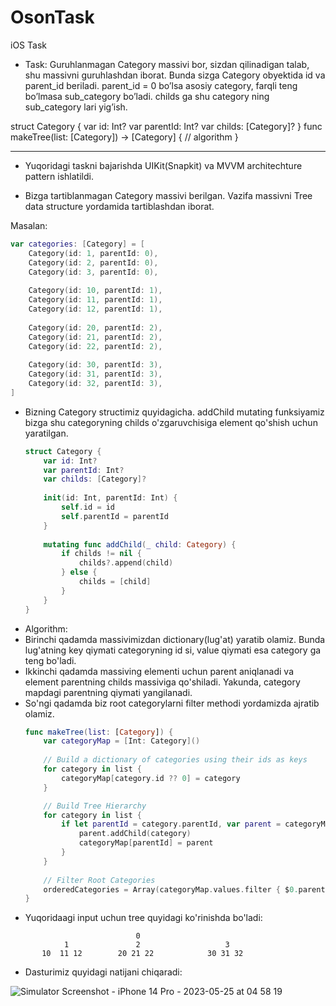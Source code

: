 # OsonTask
iOS Task

- Task:
Guruhlanmagan Category massivi bor, sizdan qilinadigan talab, shu massivni guruhlashdan iborat.
Bunda sizga Category obyektida id va parent_id beriladi.
parent_id = 0 bo’lsa asosiy category, farqli teng bo’lmasa sub_category bo’ladi.
childs ga shu category ning sub_category lari yig’ish.

struct Category {
    var id: Int?
    var parentId: Int?
    var childs: [Category]?
}
func makeTree(list: [Category]) -> [Category] { // algorithm
}
**************************************************************************************************

- Yuqoridagi taskni bajarishda UIKit(Snapkit) va MVVM architechture pattern ishlatildi. 

- Bizga tartiblanmagan Category massivi berilgan. Vazifa massivni Tree data structure yordamida tartiblashdan iborat.

Masalan: 
```swift
var categories: [Category] = [
    Category(id: 1, parentId: 0),
    Category(id: 2, parentId: 0),
    Category(id: 3, parentId: 0),
    
    Category(id: 10, parentId: 1),
    Category(id: 11, parentId: 1),
    Category(id: 12, parentId: 1),
    
    Category(id: 20, parentId: 2),
    Category(id: 21, parentId: 2),
    Category(id: 22, parentId: 2),
    
    Category(id: 30, parentId: 3),
    Category(id: 31, parentId: 3),
    Category(id: 32, parentId: 3),
]
```
- Bizning Category structimiz quyidagicha. addChild mutating funksiyamiz bizga shu categoryning childs o'zgaruvchisiga element qo'shish uchun yaratilgan.
    ```swift
    struct Category {
        var id: Int?
        var parentId: Int?
        var childs: [Category]?
        
        init(id: Int, parentId: Int) {
            self.id = id
            self.parentId = parentId
        }
        
        mutating func addChild(_ child: Category) {
            if childs != nil {
                childs?.append(child)
            } else {
                childs = [child]
            }
        }
    }
    ```
- Algorithm: 
- Birinchi qadamda massivimizdan dictionary(lug'at) yaratib olamiz. Bunda lug'atning key qiymati categoryning id si, value qiymati esa category ga teng bo'ladi. 
- Ikkinchi qadamda massiving elementi uchun parent aniqlanadi va element parentning childs massiviga qo'shiladi. Yakunda, category mapdagi parentning  qiymati yangilanadi. 
- So'ngi qadamda biz root categorylarni filter methodi yordamizda ajratib olamiz. 
    ```swift
    func makeTree(list: [Category]) {
        var categoryMap = [Int: Category]()
        
        // Build a dictionary of categories using their ids as keys
        for category in list {
            categoryMap[category.id ?? 0] = category
        }

        // Build Tree Hierarchy
        for category in list {
            if let parentId = category.parentId, var parent = categoryMap[parentId] {
                parent.addChild(category)
                categoryMap[parentId] = parent
            }
        }
        
        // Filter Root Categories
        orderedCategories = Array(categoryMap.values.filter { $0.parentId == 0 })
    }
    ```
- Yuqoridaagi input uchun tree quyidagi ko'rinishda bo'ladi:
```
                            0
            1               2                   3
       10  11 12        20 21 22            30 31 32
```

- Dasturimiz quyidagi natijani chiqaradi: 

 ![Simulator Screenshot - iPhone 14 Pro - 2023-05-25 at 04 58 19](https://github.com/MJ8393/OsonTask/assets/108180424/702c61d3-5c42-4efa-97e1-88b000ab7f70)
